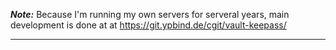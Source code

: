 **_Note:_** Because I'm running my own servers for serveral years, main development is done at at https://git.ypbind.de/cgit/vault-keepass/

----

